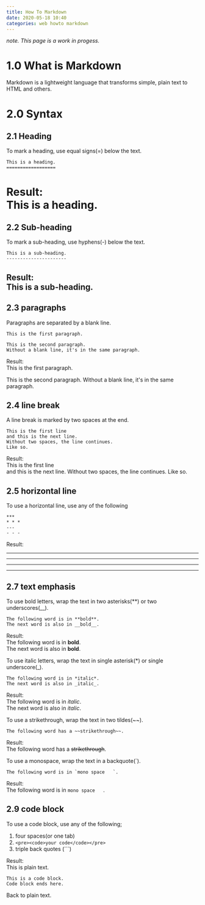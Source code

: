 ```yaml
---
title: How To Markdown
date: 2020-05-18 10:40
categories: web howto markdown
---
```

*note. This page is a work in progess.*

1.0 What is Markdown
=====================
Markdown is a lightweight language that transforms simple, plain text to HTML and others.

2.0 Syntax
=========

2.1 Heading
-----------
To mark a heading, use equal signs(=) below the text.

    This is a heading.
    ==================

Result:  
This is a heading.
==================

2.2 Sub-heading
---------------
To mark a sub-heading, use hyphens(-) below the text.

    This is a sub-heading.
    ----------------------

Result:  
This is a sub-heading.
----------------------

2.3 paragraphs
--------------
Paragraphs are separated by a blank line.

    This is the first paragraph.
  
    This is the second paragraph.
    Without a blank line, it's in the same paragraph.

Result:  
This is the first paragraph.

This is the second paragraph.
Without a blank line, it's in the same paragraph.

2.4 line break
--------------
A line break is marked by two spaces at the end.

    This is the first line  
    and this is the next line.
    Without two spaces, the line continues.
    Like so.

Result:  
This is the first line  
and this is the next line.
Without two spaces, the line continues.
Like so.

2.5 horizontal line
--------------
To use a horizontal line, use any of the following

    ***  
    * * *  
    ---  
    - - -  
  

Result:  
***
* * *
---
- - -
  
2.7 text emphasis
-----------------
To use bold letters, wrap the text in two asterisks(**) or two underscores(__).

    The following word is in **bold**.
    The next word is also in __bold__.

Result:  
The following word is in **bold**.  
The next word is also in __bold__.

To use italic letters, wrap the text in single asterisk(*) or single underscore(_).

    The following word is in *italic*.
    The next word is also in _italic_.

Result:  
The following word is in *italic*.  
The next word is also in _italic_.

To use a strikethrough, wrap the text in two tildes(~~).

    The following word has a ~~strikethrough~~.
  
Result:  
The following word has a ~~strikethrough~~.

To use a monospace, wrap the text in a backquote(`).

    The following word is in `mono space   `.

Result:  
The following word is in `mono space   `.

2.9 code block
--------------
To use a code block, use any of the following;

1. four spaces(or one tab)
2. `<pre><code>your code</code></pre>`
3. triple back quotes (```)

Result:  
This is plain text.

    This is a code block.
    Code block ends here.
    
Back to plain text.

